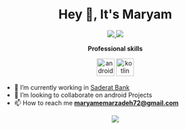 <h1 align="center">Hey 👋, It's Maryam</h1>

<p align="center">
 <a href="https://www.linkedin.com/in/mmemarzadeh94" target="_blank">
  <img src="https://img.icons8.com/fluent/48/000000/linkedin.png" />
 </a>
  
  <a href="https://stackoverflow.com/users/10373251/maryam-memarzadeh" target="blank">
   <img src="https://cdn.jsdelivr.net/npm/simple-icons@3.0.1/icons/stackoverflow.svg" />
 </a>
</p>

<p align="center"> 
 <strong>
  Professional skills
  </strong>
</p>

<p align="center"> 
  <img src="https://upload.wikimedia.org/wikipedia/commons/f/f2/Android-icon.png" alt="android" width="40" height="40" />
  <img src="https://upload.wikimedia.org/wikipedia/commons/0/06/Kotlin_Icon.svg" alt="kotlin" width="40" height="40" />
</p>


- 🔭 I’m currently working in [ Saderat Bank](https://www.stsepehr.ir)
- 👯 I’m looking to collaborate on android Projects
- 📫 How to reach me **maryamemarzadeh72@gmail.com**

<p align="center">
 <a href="#" alt="Maryam Memarzadeh's github stats">
  <img src="https://github-readme-stats.vercel.app/api?username=maryamrzdh&theme=tokyonight&show_icons=true" />
 </a>
</p>


